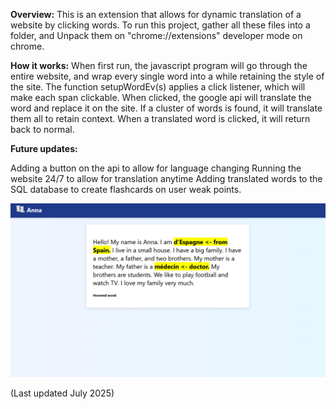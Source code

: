 **Overview:**
This is an extension that allows for dynamic translation of a website by clicking words. 
To run this project, gather all these files into a folder, and Unpack them on "chrome://extensions" developer mode on chrome.


**How it works:**
When first run, the javascript program will go through the entire website, and wrap every single word into a <span> while retaining the style of the site.
The function setupWordEv(s) applies a click listener, which will make each span clickable.
When clicked, the google api will translate the word and replace it on the site.
If a cluster of words is found, it will translate them all to retain context.
When a translated word is clicked, it will return back to normal.

**Future updates:**

Adding a button on the api to allow for language changing
Running the website 24/7 to allow for translation anytime
Adding translated words to the SQL database to create flashcards on user weak points.


![Alt text](screenshots/Anna.png)



(Last updated July 2025)

